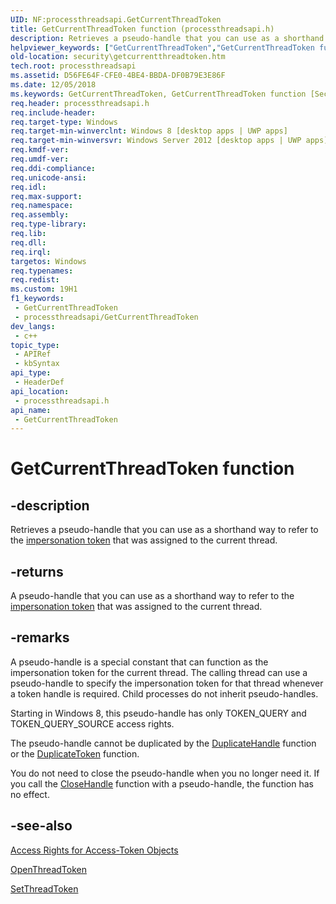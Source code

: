 ```yaml
---
UID: NF:processthreadsapi.GetCurrentThreadToken
title: GetCurrentThreadToken function (processthreadsapi.h)
description: Retrieves a pseudo-handle that you can use as a shorthand way to refer to the impersonation token that was assigned to the current thread.
helpviewer_keywords: ["GetCurrentThreadToken","GetCurrentThreadToken function [Security]","processthreadsapi/GetCurrentThreadToken","security.getcurrentthreadtoken"]
old-location: security\getcurrentthreadtoken.htm
tech.root: processthreadsapi
ms.assetid: D56FE64F-CFE0-4BE4-BBDA-DF0B79E3E86F
ms.date: 12/05/2018
ms.keywords: GetCurrentThreadToken, GetCurrentThreadToken function [Security], processthreadsapi/GetCurrentThreadToken, security.getcurrentthreadtoken
req.header: processthreadsapi.h
req.include-header: 
req.target-type: Windows
req.target-min-winverclnt: Windows 8 [desktop apps | UWP apps]
req.target-min-winversvr: Windows Server 2012 [desktop apps | UWP apps]
req.kmdf-ver: 
req.umdf-ver: 
req.ddi-compliance: 
req.unicode-ansi: 
req.idl: 
req.max-support: 
req.namespace: 
req.assembly: 
req.type-library: 
req.lib: 
req.dll: 
req.irql: 
targetos: Windows
req.typenames: 
req.redist: 
ms.custom: 19H1
f1_keywords:
 - GetCurrentThreadToken
 - processthreadsapi/GetCurrentThreadToken
dev_langs:
 - c++
topic_type:
 - APIRef
 - kbSyntax
api_type:
 - HeaderDef
api_location:
 - processthreadsapi.h
api_name:
 - GetCurrentThreadToken
---
```


# GetCurrentThreadToken function


## -description

Retrieves a pseudo-handle that you can use as a shorthand way to refer to the <a href="/windows/desktop/SecGloss/i-gly">impersonation token</a> that was assigned to the current thread.



## -returns

A pseudo-handle that you can use as a shorthand way to refer to the <a href="/windows/desktop/SecGloss/i-gly">impersonation token</a> that was assigned to the current thread.

## -remarks

A pseudo-handle is a special constant that can function as the impersonation token for the current thread.  The calling thread can use a pseudo-handle to specify the impersonation token for that thread whenever a token handle is required.  Child processes do not inherit pseudo-handles.

Starting in Windows 8, this pseudo-handle has only TOKEN_QUERY and TOKEN_QUERY_SOURCE access rights. 

The pseudo-handle cannot be duplicated by the <a href="/windows/desktop/api/handleapi/nf-handleapi-duplicatehandle">DuplicateHandle</a> function or the <a href="/windows/win32/api/securitybaseapi/nf-securitybaseapi-duplicatetoken">DuplicateToken</a> function.

You do not need to close the pseudo-handle when you no longer need it. If you call the <a href="/windows/desktop/api/handleapi/nf-handleapi-closehandle">CloseHandle</a> function with a pseudo-handle, the function has no effect.

## -see-also

<a href="/windows/desktop/SecAuthZ/access-rights-for-access-token-objects">Access Rights for Access-Token Objects</a>



<a href="/windows/desktop/api/processthreadsapi/nf-processthreadsapi-openthreadtoken">OpenThreadToken</a>



<a href="/windows/desktop/api/processthreadsapi/nf-processthreadsapi-setthreadtoken">SetThreadToken</a>
